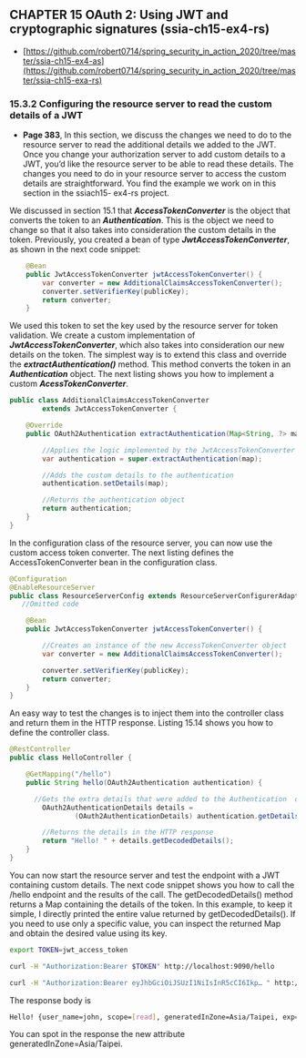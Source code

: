 ## CHAPTER 15 OAuth 2: Using JWT and cryptographic signatures (ssia-ch15-ex4-rs)

* [https://github.com/robert0714/spring_security_in_action_2020/tree/master/ssia-ch15-ex4-as](https://github.com/robert0714/spring_security_in_action_2020/tree/master/ssia-ch15-exa-rs) 


### 15.3.2 Configuring the resource server to read the custom details of a JWT
* **Page 383**, In this section, we discuss the changes we need to do to the resource server to read the
additional details we added to the JWT. Once you change your authorization server to
add custom details to a JWT, you’d like the resource server to be able to read these
details. The changes you need to do in your resource server to access the custom
details are straightforward. You find the example we work on in this section in the ssiach15-
ex4-rs project.

We discussed in section 15.1 that ***AccessTokenConverter*** is the object that converts
the token to an ***Authentication***. This is the object we need to change so that it
also takes into consideration the custom details in the token. Previously, you created a
bean of type ***JwtAccessTokenConverter***, as shown in the next code snippet:

```java
    @Bean
    public JwtAccessTokenConverter jwtAccessTokenConverter() {
        var converter = new AdditionalClaimsAccessTokenConverter();
        converter.setVerifierKey(publicKey);
        return converter;
    }
``` 

We used this token to set the key used by the resource server for token validation. We
create a custom implementation of ***JwtAccessTokenConverter***, which also takes
into consideration our new details on the token. The simplest way is to extend this
class and override the ***extractAuthentication()*** method. This method converts
the token in an ***Authentication*** object. The next listing shows you how to implement
a custom ***AcessTokenConverter***.

```java
public class AdditionalClaimsAccessTokenConverter
        extends JwtAccessTokenConverter {

    @Override
    public OAuth2Authentication extractAuthentication(Map<String, ?> map) {

        //Applies the logic implemented by the JwtAccessTokenConverter class and gets the initial authentication object
        var authentication = super.extractAuthentication(map);

        //Adds the custom details to the authentication
        authentication.setDetails(map);

        //Returns the authentication object
        return authentication;
    }
}
```

In the configuration class of the resource server, you can now use the custom access token converter. The next listing defines the AccessTokenConverter bean in the configuration class.

```java
@Configuration
@EnableResourceServer
public class ResourceServerConfig extends ResourceServerConfigurerAdapter {
   //Omitted code

    @Bean
    public JwtAccessTokenConverter jwtAccessTokenConverter() {

        //Creates an instance of the new AccessTokenConverter object
        var converter = new AdditionalClaimsAccessTokenConverter();

        converter.setVerifierKey(publicKey);
        return converter;
    }
}
```

An easy way to test the changes is to inject them into the controller class and return them in the HTTP response. Listing 15.14 shows you how to define the controller class.

```java
@RestController
public class HelloController {

    @GetMapping("/hello")
    public String hello(OAuth2Authentication authentication) {

      //Gets the extra details that were added to the Authentication  object 
        OAuth2AuthenticationDetails details =
                (OAuth2AuthenticationDetails) authentication.getDetails();

        //Returns the details in the HTTP response
        return "Hello! " + details.getDecodedDetails();
    }
}
```
You can now start the resource server and test the endpoint with a JWT containing
custom details. The next code snippet shows you how to call the /hello endpoint and
the results of the call. The getDecodedDetails() method returns a Map containing
the details of the token. In this example, to keep it simple, I directly printed the entire value returned by getDecodedDetails(). If you need to use only a specific value, you can inspect the returned Map and obtain the desired value using its key.

```bash
export TOKEN=jwt_access_token

curl -H "Authorization:Bearer $TOKEN" http://localhost:9090/hello

curl -H "Authorization:Bearer eyJhbGciOiJSUzI1NiIsInR5cCI6Ikp… " http://localhost:9090/hello
```
The response body is

```bash
Hello! {user_name=john, scope=[read], generatedInZone=Asia/Taipei, exp=1623099924, authorities=[read], jti=1abf97da-16ff-4f82-b5e0-ac95c25c7f01, client_id=client}
```

You can spot in the response the new attribute generatedInZone=Asia/Taipei. 
